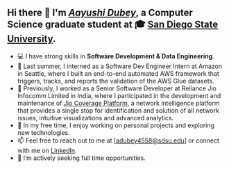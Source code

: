 ## Hi there 👋 I'm [_**Aayushi Dubey**_](https://www.linkedin.com/in/aayushidubey16/), a Computer Science graduate student at 🎓 [San Diego State University](https://cs.sdsu.edu/).
- 💻 I have strong skills in **Software Development & Data Engineering**.
- 💼 Last summer, I interned as a Software Dev Engineer Intern at Amazon in Seattle, where I built an end-to-end automated AWS framework that triggers, tracks, and reports the validation of the AWS Glue datasets.
- 🏢 Previously, I worked as a Senior Software Developer at Reliance Jio Infocomm Limited in India, where I participated in the development and maintenance of [Jio Coverage Platform](https://www.jio.com/platforms/resource-center/video/jio-coverage-platform), a network intelligence platform that provides a single stop for identification and solution of all network issues, intuitive visualizations and advanced analytics.
- 🌟 In my free time, I enjoy working on personal projects and exploring new technologies.
- 📫 Feel free to reach out to me at [adubey4558@sdsu.edu] or connect with me on [LinkedIn](https://www.linkedin.com/in/aayushidubey16/).
- 🏢 I’m actively seeking full time opportunities.
